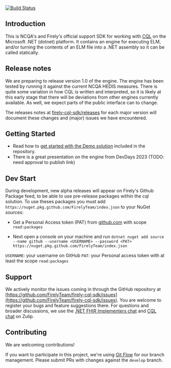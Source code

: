 [![Build Status](https://dev.azure.com/firely/firely-net-sdk/_apis/build/status%2FFirelyTeam.firely-cql-sdk?repoName=FirelyTeam%2Ffirely-cql-sdk&branchName=develop)](https://dev.azure.com/firely/firely-net-sdk/_build/latest?definitionId=143&repoName=FirelyTeam%2Ffirely-cql-sdk&branchName=develop)


## Introduction ##
This is NCQA's and Firely's official support SDK for working with [CQL][cql-spec] on the Microsoft .NET (dotnet) platform. It contains an engine for executing ELM, and/or turning the contents of an ELM file into a .NET assembly so it can be called statically.

## Release notes ##
We are preparing to release version 1.0 of the engine. The engine has been tested by running it against the current NCQA HEDIS measures. There is quite some variation in how CQL is written and interpreted, so it is likely at this early stage that there will be deviations from other engines currently available. As well, we expect parts of the public interface can to change. 

The releases notes 
at [firely-cql-sdk/releases](https://github.com/FirelyTeam/firely-cql-sdk/releases) for each major version will document these changes and (major) issues we have encountered.

## Getting Started ##

* Read how to [get started with the Demo solution](docs/getting-started.md) included in the repository.
* There is a great presentation on the engine from DevDays 2023 (TODO: need approval to publish link)

## Dev Start
During development, new alpha releases will appear on Firely's Github Package feed, to be able to use pre-release packages within the cql solution. To use theses packages you must add ```https://nuget.pkg.github.com/FirelyTeam/index.json``` to your NuGet sources:

 - Get a Personal Access token (PAT) from [github.com][github-pat] with scope ```read:packages```

- Next open a console on your machine and run ```dotnet nuget add source --name github --username <USERNAME> --password <PAT> https://nuget.pkg.github.com/FirelyTeam/index.json```

```USERNAME```: your username on GitHub
```PAT```: your Personal access token with at least the scope ```read:packages```

## Support 
We actively monitor the issues coming in through the GitHub repository at [https://github.com/FirelyTeam/firely-cql-sdk/issues](https://github.com/FirelyTeam/firely-cql-sdk/issues). You are welcome to register your bugs and feature suggestions there. For questions and broader discussions, we use the [.NET FHIR Implementers chat][netsdk-zulip] and [CQL chat][cql-spec] on Zulip.

## Contributing ##
We are welcoming contributions!

If you want to participate in this project, we're using [Git Flow][nvie] for our branch management. Please submit PRs with changes against the `develop` branch.

[cql-spec]: https://cql.hl7.org/
[netsdk-zulip]: https://chat.fhir.org/#narrow/stream/dotnet
[cql-zulip]: https://chat.fhir.org/#narrow/stream/179220-cql
[nvie]: http://nvie.com/posts/a-successful-git-branching-model/
[github-pat]: https://github.com/settings/apps
